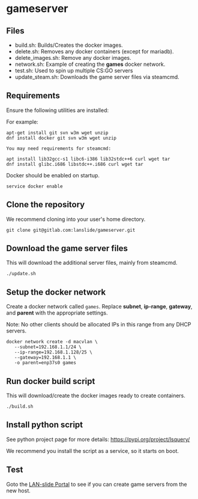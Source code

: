 # gameserver

## Files

- build.sh: Builds/Creates the docker images.
- delete.sh: Removes any docker containers (except for mariadb).
- delete\_images.sh: Remove any docker images.
- network.sh: Example of creating the **games** docker network.
- test.sh: Used to spin up multiple CS:GO servers
- update\_steam.sh: Downloads the game server files via steamcmd.

## Requirements

Ensure the following utilities are installed:

For example:
```
apt-get install git svn w3m wget unzip
dnf install docker git svn w3m wget unzip

You may need requirements for steamcmd:

apt install lib32gcc-s1 libc6-i386 lib32stdc++6 curl wget tar
dnf install glibc.i686 libstdc++.i686 curl wget tar
```

Docker should be enabled on startup.

``service docker enable``

## Clone the repository

We recommend cloning into your user's home directory.

``git clone git@gitlab.com:lanslide/gameserver.git``

## Download the game server files

This will download the additional server files, mainly from steamcmd.

``./update.sh``

## Setup the docker network

Create a docker network called ``games``.
Replace **subnet**, **ip-range**, **gateway**, and **parent** with the appropriate settings.

Note: No other clients should be allocated IPs in this range from any DHCP servers.

```
docker network create -d macvlan \
   --subnet=192.168.1.1/24 \
   --ip-range=192.168.1.128/25 \
   --gateway=192.168.1.1 \
   -o parent=enp37s0 games
```

## Run docker build script

This will download/create the docker images ready to create containers.

``./build.sh``

## Install python script

See python project page for more details: https://pypi.org/project/lsquery/

We recommend you install the script as a service, so it starts on boot.

## Test 

Goto the [LAN-slide Portal](https://portal.lanslide.com.au) to see if you can create game servers from the new host.
